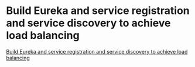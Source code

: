 # Build Eureka and service registration and service discovery to achieve load balancing
[Build Eureka and service registration and service discovery to achieve load balancing](https://aiwithcloud.com/2022/09/14/build_eureka_and_service_registration_and_service_discovery_to_achieve_load_balancing/)